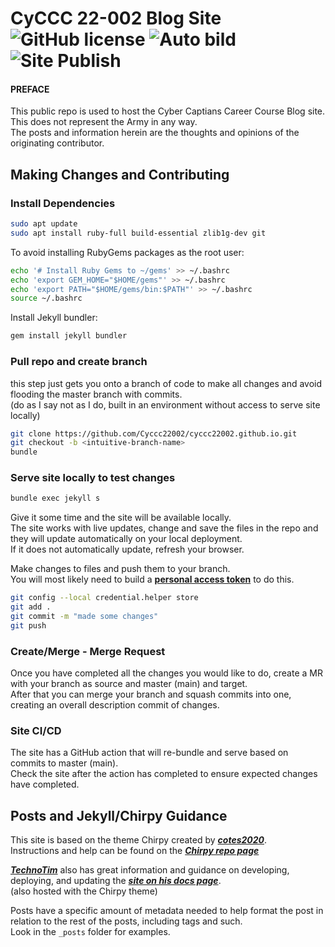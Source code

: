 # CyCCC 22-002 Blog Site ![GitHub license](https://img.shields.io/github/license/cotes2020/chirpy-starter.svg?color=blue) ![Auto bild](https://github.com/Cyccc22002/cyccc22002.github.io/actions/workflows/pages-deploy.yml/badge.svg)![Site Publish](https://github.com/Cyccc22002/cyccc22002.github.io/actions/workflows/pages/pages-build-deployment/badge.svg)

#### PREFACE
This public repo is used to host the Cyber Captians Career Course Blog site. This does not represent the Army in any way.<br />
The posts and information herein are the thoughts and opinions of the originating contributor. 

## Making Changes and Contributing

### Install Dependencies

```bash
sudo apt update
sudo apt install ruby-full build-essential zlib1g-dev git
```
To avoid installing RubyGems packages as the root user:

```bash
echo '# Install Ruby Gems to ~/gems' >> ~/.bashrc
echo 'export GEM_HOME="$HOME/gems"' >> ~/.bashrc
echo 'export PATH="$HOME/gems/bin:$PATH"' >> ~/.bashrc
source ~/.bashrc
```
Install Jekyll bundler: 

```bash
gem install jekyll bundler
```

### Pull repo and create branch

this step just gets you onto a branch of code to make all changes and avoid flooding the master branch with commits.<br />
(do as I say not as I do, built in an environment without access to serve site locally)

```bash
git clone https://github.com/Cyccc22002/cyccc22002.github.io.git
git checkout -b <intuitive-branch-name>
bundle
``` 

### Serve site locally to test changes

```bash 
bundle exec jekyll s
```
Give it some time and the site will be available locally.<br />
The site works with live updates, change and save the files in the repo and they will update automatically on your local deployment.<br />
If it does not automatically update, refresh your browser. <br />

Make changes to files and push them to your branch. <br />
You will most likely need to build a [**personal access token**](https://docs.github.com/en/authentication/keeping-your-account-and-data-secure/creating-a-personal-access-token) to do this.<br />

```bash
git config --local credential.helper store
git add .
git commit -m "made some changes"
git push
```

### Create/Merge - Merge Request

Once you have completed all the changes you would like to do, create a MR with your branch as source and master (main) and target. <br />
After that you can merge your branch and squash commits into one, creating an overall description commit of changes. 

### Site CI/CD

The site has a GitHub action that will re-bundle and serve based on commits to master (main). <br />
Check the site after the action has completed to ensure expected changes have completed. 

## Posts and Jekyll/Chirpy Guidance

This site is based on the theme Chirpy created by [***cotes2020***](https://github.com/cotes2020).<br /> 
Instructions and help can be found on the [***Chirpy repo page***](https://github.com/cotes2020/jekyll-theme-chirpy)<br />

[***TechnoTim***](https://github.com/techno-tim) also has great information and guidance on developing, deploying, and updating the [***site on his docs page***](https://docs.technotim.live/posts/jekyll-docs-site/).<br />
(also hosted with the Chirpy theme) <br />

Posts have a specific amount of metadata needed to help format the post in relation to the rest of the posts, including tags and such. <br />
Look in the `_posts` folder for examples. 


